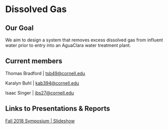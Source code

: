 # Dissolved Gas

## Our Goal
We aim to design a system that removes excess dissolved gas from influent water prior to entry into an AguaClara water treatment plant.

## Current members 
Thomas Bradford | tsb49@cornell.edu

Karalyn Buhl | kab394@cornell.edu

Isaac Singer | ibs27@cornell.edu

## Links to Presentations & Reports
[Fall 2018 Symposium | Slideshow](https://docs.google.com/presentation/d/1oqcSOdyO4JxgfkK_X3Jw-1Bu3BXFlAgRmeZfy4X1oRU/edit?usp=sharing)
